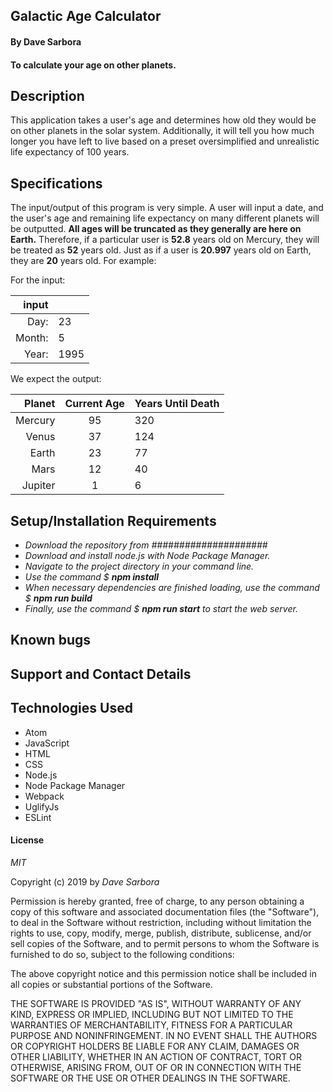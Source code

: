 ## Galactic Age Calculator
#### By Dave Sarbora
#### To calculate your age on other planets.
## Description

This application takes a user's age and determines how old they would be on other planets in the solar system. Additionally, it will tell you how much longer you have left to live based on a preset oversimplified and unrealistic life expectancy of 100 years.

## Specifications

The input/output of this program is very simple. A user will input a date, and the user's age and remaining life expectancy on many different planets will be outputted.
**All ages will be truncated as they generally are here on Earth.**
Therefore, if a particular user is **52.8** years old on Mercury, they will be treated as **52** years old.
Just as if a user is **20.997** years old on Earth, they are **20** years old.
For example:

For the input:

|input |    |
|-----:|:---|
|Day:  |23  |
|Month:|5   |
|Year: |1995|

We expect the output:

|Planet  |Current Age  |Years Until Death |
|-------:|:-----------:|:-----------------|
|Mercury |95           |320               |
|Venus   |37           |124               |
|Earth   |23           |77                |
|Mars    |12           |40                |
|Jupiter |1            |6                 |

## Setup/Installation Requirements
* _Download the repository from #####################_
* _Download and install node.js with Node Package Manager._
* _Navigate to the project directory in your command line._
* _Use the command $ **npm install**_
* _When necessary dependencies are finished loading, use the command $ **npm run build**_
* _Finally, use the command $ **npm run start** to start the web server._

## Known bugs

## Support and Contact Details

## Technologies Used
* Atom
* JavaScript
* HTML
* CSS
* Node.js
* Node Package Manager
* Webpack
* UglifyJs
* ESLint

#### License

*MIT*

Copyright (c) 2019 by *_Dave Sarbora_*

Permission is hereby granted, free of charge, to any person obtaining a copy of this software and associated documentation files (the "Software"), to deal in the Software without restriction, including without limitation the rights to use, copy, modify, merge, publish, distribute, sublicense, and/or sell copies of the Software, and to permit persons to whom the Software is furnished to do so, subject to the following conditions:

The above copyright notice and this permission notice shall be included in all copies or substantial portions of the Software.

THE SOFTWARE IS PROVIDED "AS IS", WITHOUT WARRANTY OF ANY KIND, EXPRESS OR IMPLIED, INCLUDING BUT NOT LIMITED TO THE WARRANTIES OF MERCHANTABILITY, FITNESS FOR A PARTICULAR PURPOSE AND NONINFRINGEMENT. IN NO EVENT SHALL THE AUTHORS OR COPYRIGHT HOLDERS BE LIABLE FOR ANY CLAIM, DAMAGES OR OTHER LIABILITY, WHETHER IN AN ACTION OF CONTRACT, TORT OR OTHERWISE, ARISING FROM, OUT OF OR IN CONNECTION WITH THE SOFTWARE OR THE USE OR OTHER DEALINGS IN THE SOFTWARE.
